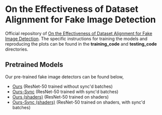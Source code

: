 # On the Effectiveness of Dataset Alignment for Fake Image Detection

Official repository of [On the Effectiveness of Dataset Alignment for Fake Image Detection](https://arxiv.org/abs/2410.11835). The specific instructions for training the models and reproducing the plots can be found in the **training_code** and **testing_code** directories.

## Pretrained Models

Our pre-trained fake image detectors can be found below,
- [Ours](https://drive.google.com/file/d/1ACoiwC8BM0NpyhAwbKsyAk1Da-TAoRRy/view?usp=sharing) (ResNet-50 trained without sync'd batches)
- [Ours-Sync](https://drive.google.com/file/d/1rn0hgAjTXeY7QTpCnx9lMGNPfrwvO1lO/view?usp=sharing) (ResNet-50 trained with sync'd batches)
- [Ours (shaders)](https://drive.google.com/file/d/1pqM8z10--509vS98yNTebI8OzvDqLPgI/view?usp=sharing) (ResNet-50 trained on shaders)
- [Ours-Sync (shaders)](https://drive.google.com/file/d/1wDZe_P5xiAbELZLV-PmYK5Hkh_BG6Eah/view?usp=sharing) (ResNet-50 trained on shaders, with sync'd batches)

